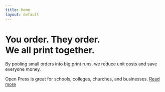 ```yaml
---
title: Home
layout: default
---
```


# You order. They order.<br />We all print together.

By pooling small orders into big print runs, we reduce unit costs and save everyone money.

Open Press is great for schools, colleges, churches, and businesses. [Read more](about)


